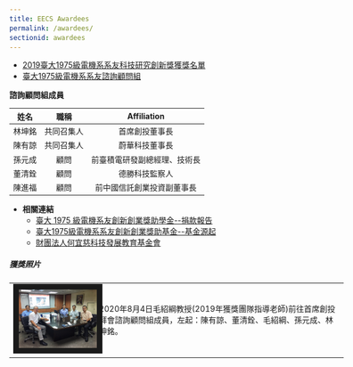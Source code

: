 ```yaml
---
title: EECS Awardees
permalink: /awardees/
sectionid: awardees
---
```


- [2019臺大1975級電機系系友科技研究創新獎獲獎名單](/files/2019臺大1975級電機系系友科技研究創新獎.pdf)
- [臺大1975級電機系系友諮詢顧問組](/files/臺大1975級電機系系友諮詢顧問組_07152020.pdf)

**諮詢顧問組成員**

| 姓名 | 職稱 | Affiliation |
|:-----:|:-----:|:-----:|
| 林坤銘 | 共同召集人 | 首席創投董事長 |
| 陳有諒 | 共同召集人 | 蔚華科技董事長 |
| 孫元成 | 顧問 | 前臺積電研發副總經理、技術長 |
| 董清銓 | 顧問 | 德勝科技監察人 |
| 陳進福 | 顧問 | 前中國信託創業投資副董事長 |

- **相關連結**
  <!--- [「臺大 1975 級電機系友創新創業獎助學金」永續基金](/files/台大1975級電機系友創新創業獎助學金永續基金_11152018.pdf)-->
  - [臺大 1975 級電機系友創新創業獎助學金--捐款報告](/files/台大1975級電機系友創新創業獎助學金_10102018.pdf)
  - [臺大1975級電機系系友創新創業獎助基金--基金源起](/files/基金源起_07312020.pdf)
  - [財團法人何宜慈科技發展教育基金會](https://irvingthofoundation.github.io/)

##### 獲獎照片

<table style="width: 600px">
  <tr>
   <td>
   <img src="/img/awardee_visit_20200804.jpg"
        alt="2020年8月4日毛紹綱教授(2019年獲獎團隊指導老師)前往首席創投拜會諮詢顧問組成員"
        width="260" border="10" />
   </td>
   <td class="photo-text">
     2020年8月4日毛紹綱教授(2019年獲獎團隊指導老師)前往首席創投拜會諮詢顧問組成員，左起：陳有諒、董清銓、毛紹綱、孫元成、林坤銘。
   </td>
  </tr>
</table>
